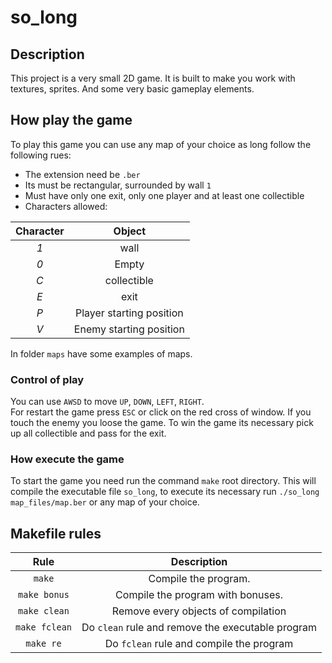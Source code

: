 # so_long



## Description  
 This project is a very small 2D game. It is built to make you work with
textures, sprites. And some very basic gameplay elements.

## How play the game
To play this game you can use any map of your choice as long follow the following rues:

* The extension need be `.ber`
* Its must be rectangular, surrounded by wall `1`
* Must have only one exit, only one player and at least one collectible
* Characters allowed:

|  Character  |          Object          |
|:-----------:|:------------------------:|
|     *1*     | wall                     |
|     *0*     | Empty                    |
|     *C*     | collectible              |
|     *E*     | exit                     |
|     *P*     | Player starting position |
|     *V*     | Enemy starting position  |

In folder `maps` have some examples of maps.

### Control of play
You can use `AWSD` to move `UP`, `DOWN`, `LEFT`, `RIGHT`.  
For restart the game press `ESC` or click on the red cross of window.
If you touch the enemy you loose the game.
To win the game its necessary pick up all collectible and pass for the exit.

### How execute the game
To start the game you need run the command `make` root directory.
This will compile the executable file `so_long`, to execute its necessary run `./so_long map_files/map.ber` or any map of your choice.

## Makefile rules

| Rule         |                 Description                          |
|:------------:|:----------------------------------------------------:|
| `make`       | Compile the program.                                 |
| `make bonus` | Compile the program with bonuses.                    |
| `make clean` | Remove every objects of compilation                  |
| `make fclean`| Do `clean` rule and remove the executable program    |
| `make re`    | Do `fclean` rule and compile the program                |
